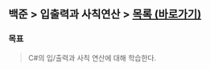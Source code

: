 
## 백준 > 입출력과 사칙연산 > [목록 (바로가기)](https://www.acmicpc.net/step/1)

### 목표     
> C#의 입/출력과 사칙 연산에 대해 학습한다.      

<br>

